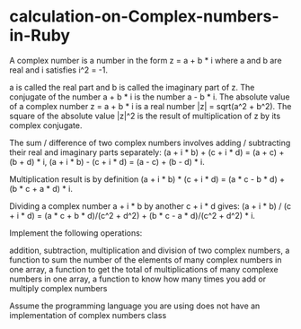 # calculation-on-Complex-numbers-in-Ruby

A complex number is a number in the form z = a + b * i where a and b are real and i satisfies i^2 = -1.

a is called the real part and b is called the imaginary part of z. The conjugate of the number a + b * i is the number a - b * i. The absolute value of a complex number z = a + b * i is a real number |z| = sqrt(a^2 + b^2). The square of the absolute value |z|^2 is the result of multiplication of z by its complex conjugate.

The sum / difference of two complex numbers involves adding / subtracting their real and imaginary parts separately: (a + i * b) + (c + i * d) = (a + c) + (b + d) * i, (a + i * b) - (c + i * d) = (a - c) + (b - d) * i.

Multiplication result is by definition (a + i * b) * (c + i * d) = (a * c - b * d) + (b * c + a * d) * i.

Dividing a complex number a + i * b by another c + i * d gives: (a + i * b) / (c + i * d) = (a * c + b * d)/(c^2 + d^2) + (b * c - a * d)/(c^2 + d^2) * i.

Implement the following operations:

addition, subtraction, multiplication and division of two complex numbers,
a function to sum the number of the elements of many complex numbers in one array,
a function to get the total of multiplications of many complexe numbers in one array,
a function to know how many times you add or multiply complex numbers

Assume the programming language you are using does not have an implementation of complex numbers class 

